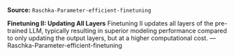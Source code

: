 **Source:** `Raschka-Parameter-efficient-finetuning`

**Finetuning II: Updating All Layers**
Finetuning II updates all layers of the pre-trained LLM, typically resulting in superior modeling performance compared to only updating the output layers, but at a higher computational cost. — Raschka-Parameter-efficient-finetuning
